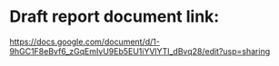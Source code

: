 # Draft report document link:

https://docs.google.com/document/d/1-9hGC1F8eBvf6_zGqEmIvU9Eb5EU1iYVlYTl_dBvq28/edit?usp=sharing
